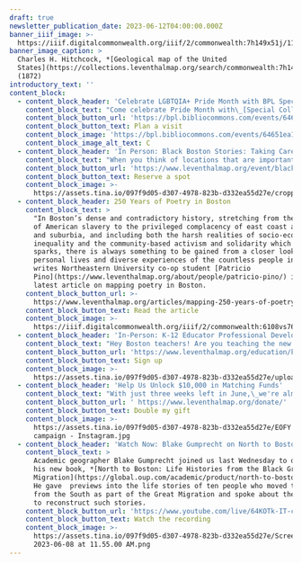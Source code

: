 ```yaml
---
draft: true
newsletter_publication_date: 2023-06-12T04:00:00.000Z
banner_iiif_image: >-
  https://iiif.digitalcommonwealth.org/iiif/2/commonwealth:7h149x51j/1116,1713,5597,1776/2000,/0/default.jpg
banner_image_caption: >
  Charles H. Hitchcock, *[Geological map of the United
  States](https://collections.leventhalmap.org/search/commonwealth:7h149x508)*
  (1872)
introductory_text: ''
content_block:
  - content_block_header: 'Celebrate LGBTQIA+ Pride Month with BPL Special Collections '
    content_block_text: "Come celebrate Pride Month with\_[Special Collections](https://bpl.bibliocommons.com/events/64651dff73e31d2900b74804)! Select items that spotlight LGBTQIA+ culture and history will be on view for the month of June in the Special Collections reading room—no appointment necessary. Items include: *[A Historical Map of Lesbian and Gay Boston](https://bpl.bibliocommons.com/v2/record/S75C1013247)*\_(1995); The score of the opera\_*Peter Grimes* by Benjamin Britten; [A 1611 stage play](https://bpl.bibliocommons.com/v2/record/S75C5114053) about a woman who defied the gender binary; *[Wanderfolk in Wonderland](https://bpl.bibliocommons.com/v2/record/S75C6111004)*\_(1903), written and illustrated by a queer couple; and photographs by Zoe Perry-Wood of BAGLY LGBTQ+ Youth Prom.\n"
    content_block_button_url: 'https://bpl.bibliocommons.com/events/64651ea1023dc43e008233b7'
    content_block_button_text: Plan a visit
    content_block_image: 'https://bpl.bibliocommons.com/events/64651ea1023dc43e008233ba'
    content_block_image_alt_text: C
  - content_block_header: 'In Person: Black Boston Stories: Taking Care · June 15, 6:00pm ET'
    content_block_text: "When you think of locations that are important for taking care of residents in Boston’s Black communities, what place or places come to mind? On Thursday, June 15 at 6PM at the\_[Grove Hall Branch Library](https://www.bpl.org/locations/grove-hall/), Apolo Cátala, [OASIS on Ballou](https://www.thecarrotproject.org/wp-content/uploads/2021/03/Oasis_Client_Update_2020.8691901.pdf); Reggie Jean, [Haley House](https://haleyhouse.org/); and Jo-Anna Rorie, [Neighborhood Birth Center](https://neighborhoodbirthcenter.org/) will reflect on taking care in and of Boston’s Black communities and lead a wider conversation with participants. *Food will be served starting at 5:30PM.*\n"
    content_block_button_url: 'https://www.leventhalmap.org/event/black-boston-stories-taking-care/'
    content_block_button_text: Reserve a spot
    content_block_image: >-
      https://assets.tina.io/097f9d05-d307-4978-823b-d332ea55d27e/croppedneu_m040tn43w.png
  - content_block_header: 250 Years of Poetry in Boston
    content_block_text: >
      "In Boston’s dense and contradictory history, stretching from the horrors
      of American slavery to the privileged complacency of east coast academia
      and suburbia, and including both the harsh realities of socio-economic
      inequality and the community-based activism and solidarity which it
      sparks, there is always something to be gained from a closer look at the
      personal lives and diverse experiences of the countless people involved,"
      writes Northeastern University co-op student [Patricio
      Pino](https://www.leventhalmap.org/about/people/patricio-pino/) in his
      latest article on mapping poetry in Boston.
    content_block_button_url: >-
      https://www.leventhalmap.org/articles/mapping-250-years-of-poetry-in-boston/
    content_block_button_text: Read the article
    content_block_image: >-
      https://iiif.digitalcommonwealth.org/iiif/2/commonwealth:6108vs76s/3600,1741,4007,4630/,2000/0/default.jpg
  - content_block_header: 'In-Person: K-12 Educator Professional Development Workshop · July 10-12'
    content_block_text: "Hey Boston teachers! Are you teaching the new AP African American Studies course? This three-day workshop,\_[Lifting as We Climb: Black Women’s Activism in Turn-of-the-20th Century Boston](https://www.leventhalmap.org/education/k12/professional-development/), is designed in conjunction with our current\_[Building Blocks](https://www.leventhalmap.org/digital-exhibitions/building-blocks/)\_exhibition to expand participants’ knowledge and comfort in teaching the role and impact of women in Boston’s Black history.\_*Designed for teachers in grade 3-12.*\n"
    content_block_button_url: 'https://www.leventhalmap.org/education/k12/professional-development/'
    content_block_button_text: Sign up
    content_block_image: >-
      https://assets.tina.io/097f9d05-d307-4978-823b-d332ea55d27e/uploads/LiftingCrop.jpg
  - content_block_header: 'Help Us Unlock $10,000 in Matching Funds'
    content_block_text: "With just three weeks left in June,\_we're almost a quarter of the way to our fundraising goal of unlocking $10k in matching funds. [Any amount you give](https://www.leventhalmap.org/donate/?form=GENCAMPAIGN)\_before June 30\_will count\_2X as much in the next fiscal year. If you value the work we do, please help us reach our match! Every gift counts.\n"
    content_block_button_url: ' https://www.leventhalmap.org/donate/'
    content_block_button_text: Double my gift
    content_block_image: >-
      https://assets.tina.io/097f9d05-d307-4978-823b-d332ea55d27e/EOFY matching
      campaign - Instagram.jpg
  - content_block_header: 'Watch Now: Blake Gumprecht on North to Boston '
    content_block_text: >
      Academic geographer Blake Gumprecht joined us last Wednesday to discuss
      his new book, *[North to Boston: Life Histories from the Black Great
      Migration](https://global.oup.com/academic/product/north-to-boston-9780197614440?cc=us\&lang=en&)*.
      He gave  previews into the life stories of ten people who moved to Boston
      from the South as part of the Great Migration and spoke about the process
      to reconstruct such stories.
    content_block_button_url: 'https://www.youtube.com/live/64KOTk-IT-c?feature=share'
    content_block_button_text: Watch the recording
    content_block_image: >-
      https://assets.tina.io/097f9d05-d307-4978-823b-d332ea55d27e/Screen Shot
      2023-06-08 at 11.55.00 AM.png
---
```






























